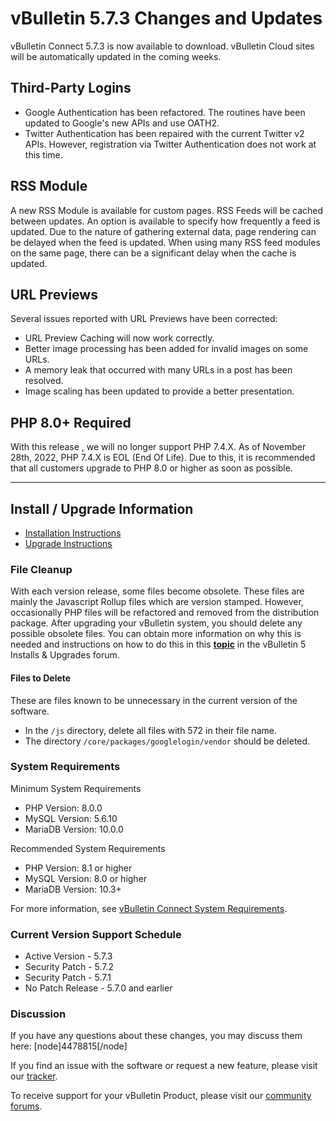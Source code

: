 # vBulletin 5.7.3 Changes and Updates

vBulletin Connect 5.7.3 is now available to download. vBulletin Cloud sites will be automatically updated in the coming weeks.

## Third-Party Logins

- Google Authentication has been refactored. The routines have been updated to Google's new APIs and use OATH2.
- Twitter Authentication has been repaired with the current Twitter v2 APIs. However, registration via Twitter Authentication does not work at this time.

## RSS Module

A new RSS Module is available for custom pages. RSS Feeds will be cached between updates. An option is available to specify how frequently a feed is updated. Due to the nature of gathering external data, page rendering can be delayed when the feed is updated. When using many RSS feed modules on the same page, there can be a significant delay when the cache is updated.

## URL Previews

Several issues reported with URL Previews have been corrected:

- URL Preview Caching will now work correctly.
- Better image processing has been added for invalid images on some URLs.
- A memory leak that occurred with many URLs in a post has been resolved.
- Image scaling has been updated to provide a better presentation.

## PHP 8.0+ Required

With this release , we will no longer support PHP 7.4.X. As of November 28th, 2022, PHP 7.4.X is EOL (End Of Life). Due to this, it is recommended that all customers upgrade to PHP 8.0 or higher as soon as possible.

---

## Install / Upgrade Information

- [Installation Instructions](https://www.vbulletin.com/forum/node/4391348)
- [Upgrade Instructions](https://www.vbulletin.com/forum/node/4391346)

### File Cleanup

With each version release, some files become obsolete. These files are mainly the Javascript Rollup files which are version stamped. However, occasionally PHP files will be refactored and removed from the distribution package. After upgrading your vBulletin system, you should delete any possible obsolete files. You can obtain more information on why this is needed and instructions on how to do this in this [**topic**](https://www.vbulletin.com/forum/node/4391346) in the vBulletin 5 Installs & Upgrades forum.

#### Files to Delete
These are files known to be unnecessary in the current version of the software. 

- In the `/js` directory, delete all files with 572 in their file name.
- The directory `/core/packages/googlelogin/vendor` should be deleted.


### System Requirements

Minimum System Requirements

- PHP Version: 8.0.0
- MySQL Version: 5.6.10
- MariaDB Version: 10.0.0

Recommended System Requirements

- PHP Version: 8.1 or higher
- MySQL Version: 8.0 or higher
- MariaDB Version: 10.3+

For more information, see [vBulletin Connect System Requirements](https://www.vbulletin.com/forum/node/4387853).

### Current Version Support Schedule

- Active Version - 5.7.3
- Security Patch - 5.7.2
- Security Patch - 5.7.1
- No Patch Release - 5.7.0 and earlier

### Discussion

If you have any questions about these changes, you may discuss them here: [node]4478815[/node]

If you find an issue with the software or request a new feature, please visit our [tracker](https://tracker.vbulletin.com).

To receive support for your vBulletin Product, please visit our [community forums](https://www.vbulletin.com/forum/).